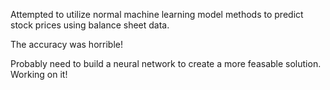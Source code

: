 Attempted to utilize normal machine learning model methods to predict stock prices using balance sheet data. 

The accuracy was horrible!

Probably need to build a neural network to create a more feasable solution. Working on it!
